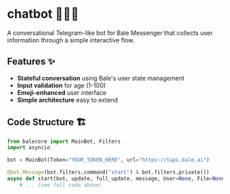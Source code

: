 # chatbot 🤖💂‍♂️

A conversational Telegram-like bot for Bale Messenger that collects user information through a simple interactive flow.

## Features ✨
- **Stateful conversation** using Bale's user state management
- **Input validation** for age (1-100)
- **Emoji-enhanced** user interface
- **Simple architecture** easy to extend

## Code Structure 🏗️
```python
from balecore import MainBot, Filters
import asyncio

bot = MainBot(Token="YOUR_TOKEN_HERE", url="https://tapi.bale.ai")

@bot.Message(bot.filters.command("start") & bot.filters.private())
async def start(bot, update, full_update, message, User=None, File=None):
    # ... (see full code above)
